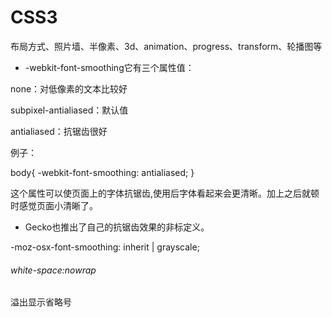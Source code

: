 # CSS3
布局方式、照片墙、半像素、3d、animation、progress、transform、轮播图等
- -webkit-font-smoothing它有三个属性值：

none：对低像素的文本比较好

subpixel-antialiased：默认值

antialiased：抗锯齿很好 

例子：


<html>
body{
   -webkit-font-smoothing: antialiased;
}
</html>


这个属性可以使页面上的字体抗锯齿,使用后字体看起来会更清晰。加上之后就顿时感觉页面小清晰了。

- Gecko也推出了自己的抗锯齿效果的非标定义。

-moz-osx-font-smoothing: inherit | grayscale;


###### white-space:nowrap

溢出显示省略号


<html>
<head>
    <meta charset="UTF-8">
    <title>.5px</title>
    <style>


        *{
            margin: 0;
            padding: 0;
        }
        .box{
            width: 100px;
            height: 100px;
            background: #e5a8de;
            /*border: 1px dashed #e572df;*/
            /*transform: scale(0.5);*/
            /*transform-origin: 0 0;*/
        }
        .box::after{
            content: "";
            display: block;
            width: 200px;
            height: 200px;
            border: 1px solid #89eff2;
            /*transform: scale(0.5) ;*/

            /*transform-origin: 0 0;*/
            /*存在大小空隙*/
            /*用怪异盒模型转化*/
            /*box-sizing: border-box; */



        }
    </style>
</head>
<body>
    <div class="box"></div>
</body>
</html>

#### WEB——0.5半像素实现：
###### 两种方法：
- 通过transform: scale(0.5);进行缩放；
- 转化为怪异盒模型box-sizing: border-box; 

- px相对单位——相对物理显示屏；
- em相对单位——相对于font-size,有自己的相对于自己的，没有就相对于父级的；
- font-size存在最小值；默认16px；一般不小于14px；
- rem中的r表示root,HTML的根节点是HTML，相对于根节点定位；

- 主题切换引入CSS文件；
- pageshow和onload都是监听页面加载，但pageshow与缓存无关，每次都加载，onload存在缓存触发问题；
- boostrap
- orientation:landscape(横屏)； orientation:portrait（竖屏）；
- 物理像素比dpr一定要加webkit前缀；

